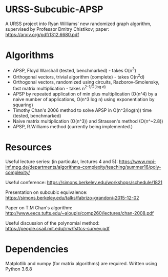 # URSS-Subcubic-APSP

A URSS project into Ryan Williams' new randomized graph algorithm, supervised by Professor Dmitry Chistikov; paper: https://arxiv.org/pdf/1312.6680.pdf


# Algorithms

- APSP, Floyd Warshall (tested, benchmarked) - takes O(n<sup>3</sup>)
- Orthogonal vectors, trivial algorithm (complete) - takes O(n<sup>2</sup>d)
- Orthogonal vectors, randomized using circuits, Razborov-Smolensky, fast matrix multiplication - takes n<sup>2-1/O(log d)</sup>
- APSP by repeated application of min plus multiplication (O(n^4) by a naive number of applications, O(n^3 log n) using exponentiation by squaring)
- Timothy Chan's 2006 method to solve APSP in O(n^3/log(n)) time (tested, benchmarked)
- Naive matrix multiplication (O(n^3)) and Strassen's method (O(n^~2.8))
- APSP, R.Williams method (currently being implemented.)

# Resources

Useful lecture series: (in particular, lectures 4 and 5):
https://www.mpi-inf.mpg.de/departments/algorithms-complexity/teaching/summer16/poly-complexity/

Useful conference:
https://simons.berkeley.edu/workshops/schedule/1821

Presentation on subcubic equivalence: https://simons.berkeley.edu/talks/fabrizo-grandoni-2015-12-02 

Paper on T.M Chan's algorithm:
http://www.eecs.tufts.edu/~aloupis/comp260/lectures/chan-2008.pdf

Useful discussion of the polynomial method: https://people.csail.mit.edu/rrw/fsttcs-survey.pdf

# Dependencies

Matplotlib and numpy (for matrix algorithms) are required. Written using Python 3.6.8
